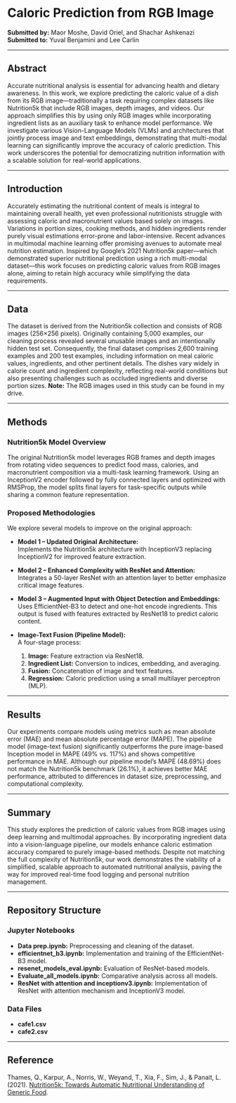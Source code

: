 # Caloric Prediction from RGB Image

**Submitted by:** Maor Moshe, David Oriel, and Shachar Ashkenazi  
**Submitted to:** Yuval Benjamini and Lee Carlin

---

## Abstract

Accurate nutritional analysis is essential for advancing health and dietary awareness. In this work, we explore predicting the caloric value of a dish from its RGB image—traditionally a task requiring complex datasets like Nutrition5k that include RGB images, depth images, and videos. Our approach simplifies this by using only RGB images while incorporating ingredient lists as an auxiliary task to enhance model performance. We investigate various Vision-Language Models (VLMs) and architectures that jointly process image and text embeddings, demonstrating that multi-modal learning can significantly improve the accuracy of caloric prediction. This work underscores the potential for democratizing nutrition information with a scalable solution for real-world applications.

---

## Introduction

Accurately estimating the nutritional content of meals is integral to maintaining overall health, yet even professional nutritionists struggle with assessing caloric and macronutrient values based solely on images. Variations in portion sizes, cooking methods, and hidden ingredients render purely visual estimations error-prone and labor-intensive. Recent advances in multimodal machine learning offer promising avenues to automate meal nutrition estimation. Inspired by Google’s 2021 Nutrition5k paper—which demonstrated superior nutritional prediction using a rich multi-modal dataset—this work focuses on predicting caloric values from RGB images alone, aiming to retain high accuracy while simplifying the data requirements.

---

## Data

The dataset is derived from the Nutrition5k collection and consists of RGB images (256×256 pixels). Originally containing 5,000 examples, our cleaning process revealed several unusable images and an intentionally hidden test set. Consequently, the final dataset comprises 2,600 training examples and 200 test examples, including information on meal caloric values, ingredients, and other pertinent details. The dishes vary widely in calorie count and ingredient complexity, reflecting real-world conditions but also presenting challenges such as occluded ingredients and diverse portion sizes. **Note:** The RGB images used in this study can be found in my drive.

---

## Methods

### Nutrition5k Model Overview

The original Nutrition5k model leverages RGB frames and depth images from rotating video sequences to predict food mass, calories, and macronutrient composition via a multi-task learning framework. Using an InceptionV2 encoder followed by fully connected layers and optimized with RMSProp, the model splits final layers for task-specific outputs while sharing a common feature representation.

### Proposed Methodologies

We explore several models to improve on the original approach:

- **Model 1 – Updated Original Architecture:**  
  Implements the Nutrition5k architecture with InceptionV3 replacing InceptionV2 for improved feature extraction.

- **Model 2 – Enhanced Complexity with ResNet and Attention:**  
  Integrates a 50-layer ResNet with an attention layer to better emphasize critical image features.

- **Model 3 – Augmented Input with Object Detection and Embeddings:**  
  Uses EfficientNet-B3 to detect and one-hot encode ingredients. This output is fused with features extracted by ResNet18 to predict caloric content.

- **Image-Text Fusion (Pipeline Model):**  
  A four-stage process:
  1. **Image:** Feature extraction via ResNet18.
  2. **Ingredient List:** Conversion to indices, embedding, and averaging.
  3. **Fusion:** Concatenation of image and text features.
  4. **Regression:** Caloric prediction using a small multilayer perceptron (MLP).

---

## Results

Our experiments compare models using metrics such as mean absolute error (MAE) and mean absolute percentage error (MAPE). The pipeline model (image-text fusion) significantly outperforms the pure image-based Inception model in MAPE (49% vs. 117%) and shows competitive performance in MAE. Although our pipeline model’s MAPE (48.69%) does not match the Nutrition5k benchmark (26.1%), it achieves better MAE performance, attributed to differences in dataset size, preprocessing, and computational complexity.

---

## Summary

This study explores the prediction of caloric values from RGB images using deep learning and multimodal approaches. By incorporating ingredient data into a vision-language pipeline, our models enhance caloric estimation accuracy compared to purely image-based methods. Despite not matching the full complexity of Nutrition5k, our work demonstrates the viability of a simplified, scalable approach to automated nutritional analysis, paving the way for improved real-time food logging and personal nutrition management.

---

## Repository Structure

### Jupyter Notebooks
- **Data prep.ipynb:** Preprocessing and cleaning of the dataset.
- **efficientnet_b3.ipynb:** Implementation and training of the EfficientNet-B3 model.
- **resenet_models_eval.ipynb:** Evaluation of ResNet-based models.
- **Evaluate_all_models.ipynb:** Comparative analysis across all models.
- **ResNet with attention and inceptionv3.ipynb:** Implementation of ResNet with attention mechanism and InceptionV3 model.

### Data Files
- **cafe1.csv**
- **cafe2.csv**

---

## Reference

Thames, Q., Karpur, A., Norris, W., Weyand, T., Xia, F., Sim, J., & Panait, L. (2021). [Nutrition5k: Towards Automatic Nutritional Understanding of Generic Food](https://arxiv.org/pdf/2103.03375).

